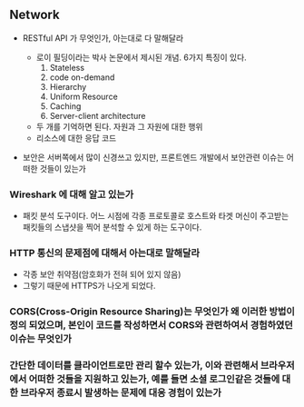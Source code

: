 ## Network

-   RESTful API 가 무엇인가, 아는대로 다 말해달라

    -   로이 필딩이라는 박사 논문에서 제시된 개념. 6가지 특징이 있다.
        1. Stateless
        2. code on-demand
        3. Hierarchy
        4. Uniform Resource
        5. Caching
        6. Server-client architecture
    -   두 개를 기억하면 된다. 자원과 그 자원에 대한 행위
    -   리소스에 대한 응답 코드

-   보안은 서버쪽에서 많이 신경쓰고 있지만, 프론트엔드 개발에서 보안관련 이슈는 어떠한 것들이 있는가

### Wireshark 에 대해 알고 있는가

-   패킷 분석 도구이다. 어느 시점에 각종 프로토콜로 호스트와 타겟 머신이 주고받는 패킷들의 스냅샷을 찍어 분석할 수 있게 하는 도구이다.

### HTTP 통신의 문제점에 대해서 아는대로 말해달라

-   각종 보안 취약점(암호화가 전혀 되어 있지 않음)
-   그렇기 때문에 HTTPS가 나오게 되었다.

### CORS(Cross-Origin Resource Sharing)는 무엇인가 왜 이러한 방법이 정의 되었으며, 본인이 코드를 작성하면서 CORS와 관련하여서 경험하였던 이슈는 무엇인가

### 간단한 데이터를 클라이언트로만 관리 할수 있는가, 이와 관련해서 브라우저 에서 어떠한 것들을 지원하고 있는가, 예를 들면 소셜 로그인같은 것들에 대한 브라우저 종료시 발생하는 문제에 대응 경험이 있는가
